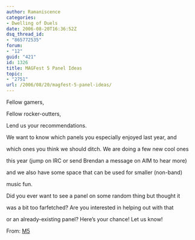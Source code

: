 ```yaml
---
author: Ramaniscence
categories:
- Dwelling of Duels
date: 2006-08-20T16:36:52Z
dsq_thread_id:
- "865772535"
forum:
- "12"
guid: "421"
id: 1326
title: MAGFest 5 Panel Ideas
topic:
- "2751"
url: /2006/08/20/magfest-5-panel-ideas/
---
```


Fellow gamers,
  
Fellow rocker-outters,
  
Lend us your recommendations.
  
We want to know which panels you especially enjoyed last year, and
  
which ones you think we should ditch. We are doing a few new cool ones
  
this year (jump on IRC or send Brendan a message on AIM to hear more)
  
and we also have some space that can be used for smaller (non-band)
  
music fun.

Did you ever want to see a panel on some random thing but thought it
  
was a bit too farfetched? Are you interested in helping out with that
  
or an already-existing panel? Here&#8217;s your chance! Let us know!

From: <a target="_blank" href="http://www.magfest.org/">M5</a>